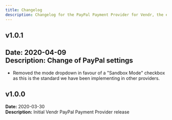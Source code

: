 ```yaml
---
title: Changelog
description: Changelog for the PayPal Payment Provider for Vendr, the eCommerce solution for Umbraco v8+
---
```


## v1.0.1  
**Date:** 2020-04-09  
**Description:** Change of PayPal settings  
--- 

<changelog>
<changelog-group category="Breaking">  

    
* Removed the mode dropdown in favour of a "Sandbox Mode" checkbox as this is the standard we have been implementing in other providers.


</changelog-group>
</changelog>

## v1.0.0  
**Date:** 2020-03-30  
**Description:** Initial Vendr PayPal Payment Provider release  
